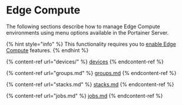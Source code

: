 # Edge Compute

The following sections describe how to manage Edge Compute environments using menu options available in the Portainer Server.

{% hint style="info" %}
This functionality requires you to [enable Edge Compute](../../admin/settings/#edge-compute) features.
{% endhint %}

{% content-ref url="devices/" %}
[devices](devices/)
{% endcontent-ref %}

{% content-ref url="groups.md" %}
[groups.md](groups.md)
{% endcontent-ref %}

{% content-ref url="stacks.md" %}
[stacks.md](stacks.md)
{% endcontent-ref %}

{% content-ref url="jobs.md" %}
[jobs.md](jobs.md)
{% endcontent-ref %}

